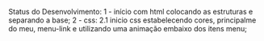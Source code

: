 Status do Desenvolvimento:
1 - início com html colocando as estruturas e separando a base;
2 - css:
2.1 inicio css estabelecendo cores, principalme do meu, menu-link e utilizando uma animação embaixo dos itens menu;